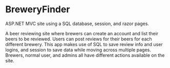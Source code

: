 # BreweryFinder

ASP.NET MVC site using a SQL database, session, and razor pages.

A beer reviewing site where brewers can create an account and list their beers to be reviewed. 
Users can post reviews for their beers for each different brewery.
This app makes use of SQL to save review info and user logins, and session to save data while moving across multiple pages.
Brewers, normal user, and admins all have different actions available on the site.
